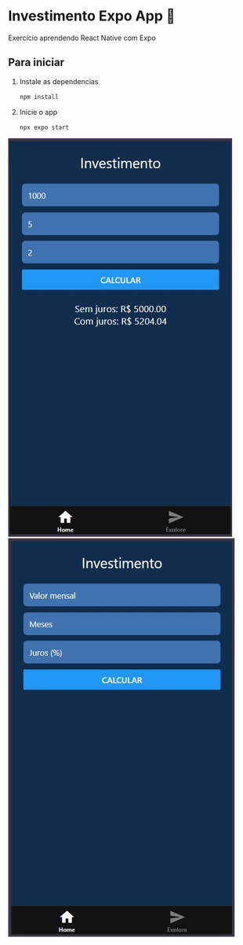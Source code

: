# Investimento Expo App 👋

Exercício aprendendo React Native com Expo

## Para iniciar

1. Instale as dependencias

   ```bash
   npm install
   ```

2. Inicie o app

   ```bash
   npx expo start
   ```
![Print01](./assets/images/screenshot01.jpeg)
![Print02](./assets/images/screenshot02.jpeg)

